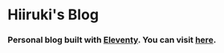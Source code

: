 # Hiiruki's Blog

### Personal blog built with [Eleventy](https://www.11ty.dev/). You can visit [here](https://hiiruki.dev).
